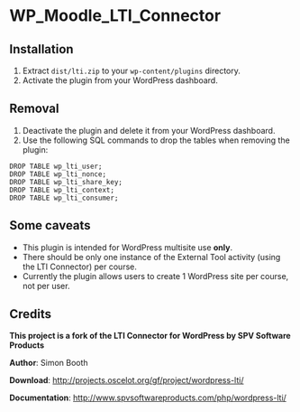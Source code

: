 # WP_Moodle_LTI_Connector

## Installation

1. Extract `dist/lti.zip` to your `wp-content/plugins` directory.
2. Activate the plugin from your WordPress dashboard.

## Removal

1. Deactivate the plugin and delete it from your WordPress dashboard.
2. Use the following SQL commands to drop the tables when removing the plugin:

```
DROP TABLE wp_lti_user;
DROP TABLE wp_lti_nonce;
DROP TABLE wp_lti_share_key;
DROP TABLE wp_lti_context;
DROP TABLE wp_lti_consumer;
```

## Some caveats

- This plugin is intended for WordPress multisite use **only**.
- There should be only one instance of the External Tool activity (using the LTI Connector) per course.
- Currently the plugin allows users to create 1 WordPress site per course, not per user.

## Credits

**This project is a fork of the LTI Connector for WordPress by SPV Software Products**

**Author**: Simon Booth

**Download**: http://projects.oscelot.org/gf/project/wordpress-lti/

**Documentation**: http://www.spvsoftwareproducts.com/php/wordpress-lti/
